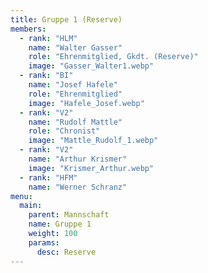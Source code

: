 ```yaml
---
title: Gruppe 1 (Reserve)
members:
  - rank: "HLM"
    name: "Walter Gasser"
    role: "Ehrenmitglied, Gkdt. (Reserve)"
    image: "Gasser_Walter1.webp"
  - rank: "BI"
    name: "Josef Hafele"
    role: "Ehrenmitglied"
    image: "Hafele_Josef.webp"
  - rank: "V2"
    name: "Rudolf Mattle"
    role: "Chronist"
    image: "Mattle_Rudolf_1.webp"
  - rank: "V2"
    name: "Arthur Krismer"
    image: "Krismer_Arthur.webp"
  - rank: "HFM"
    name: "Werner Schranz"
menu:
  main:
    parent: Mannschaft
    name: Gruppe 1
    weight: 100
    params:
      desc: Reserve
---
```

